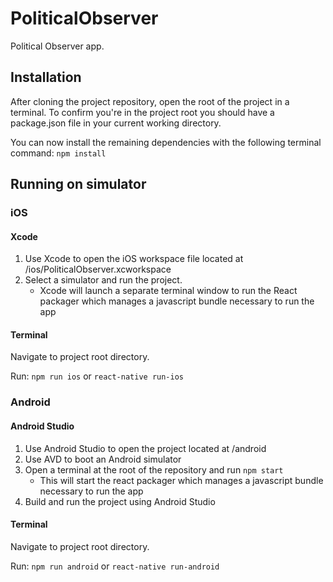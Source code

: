 # PoliticalObserver

Political Observer app.

## Installation

After cloning the project repository, open the root of the project in a
terminal. To confirm you're in the project root you should have a package.json
file in your current working directory.

You can now install the remaining dependencies with the following terminal 
command: `npm install`

## Running on simulator

### iOS

#### Xcode

1.  Use Xcode to open the iOS workspace file located at /ios/PoliticalObserver.xcworkspace
2.  Select a simulator and run the project.
    - Xcode will launch a separate terminal window to run the React packager
      which manages a javascript bundle necessary to run the app
      
#### Terminal
Navigate to project root directory.

Run: `npm run ios` or `react-native run-ios`

### Android

#### Android Studio

1.  Use Android Studio to open the project located at /android
2.  Use AVD to boot an Android simulator
3.  Open a terminal at the root of the repository and run `npm start`
    - This will start the react packager which manages a javascript bundle
      necessary to run the app
4.  Build and run the project using Android Studio

#### Terminal
Navigate to project root directory.

Run: `npm run android` or `react-native run-android`
